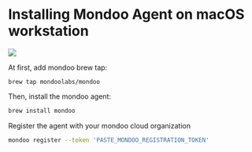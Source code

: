# Installing Mondoo Agent on macOS workstation

<img src="../assets/videos/mondoo-setup-macos.gif">

At first, add mondoo brew tap:

```
brew tap mondoolabs/mondoo
```

Then, install the mondoo agent:

```bash
brew install mondoo
```

Register the agent with your mondoo cloud organization

```bash
mondoo register --token 'PASTE_MONDOO_REGISTRATION_TOKEN'
```
